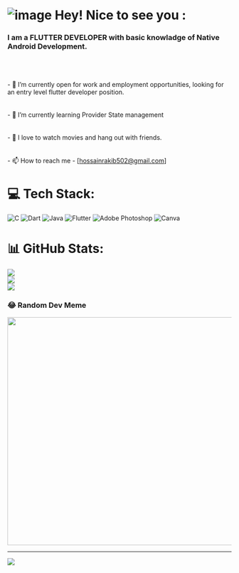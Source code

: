 # ![image](https://user-images.githubusercontent.com/25159741/189538007-b8a9d783-41f1-4cac-9261-d74eca7a2bb4.png) Hey! Nice to see you :

### I am a FLUTTER DEVELOPER with basic knowladge of Native Android Development. 





  <br>  <br><br>- 👯 I’m currently open for work and employment opportunities, looking for an entry level flutter developer position.  <br>  <br><br>- 🌱 I’m currently learning Provider State management   <br>  <br><br>- 🥳 I love to watch movies and hang out with friends.  <br>  <br><br>- 📫 How to reach me - [hossainrakib502@gmail.com]  




# 💻 Tech Stack:
![C](https://img.shields.io/badge/c-%2300599C.svg?style=for-the-badge&logo=c&logoColor=white) ![Dart](https://img.shields.io/badge/dart-%230175C2.svg?style=for-the-badge&logo=dart&logoColor=white) ![Java](https://img.shields.io/badge/java-%23ED8B00.svg?style=for-the-badge&logo=java&logoColor=white) ![Flutter](https://img.shields.io/badge/Flutter-%2302569B.svg?style=for-the-badge&logo=Flutter&logoColor=white) ![Adobe Photoshop](https://img.shields.io/badge/adobephotoshop-%2331A8FF.svg?style=for-the-badge&logo=adobephotoshop&logoColor=white) ![Canva](https://img.shields.io/badge/Canva-%2300C4CC.svg?style=for-the-badge&logo=Canva&logoColor=white)
# 📊 GitHub Stats:
![](https://github-readme-stats.vercel.app/api?username=Emranul-Haque-Rakib&theme=dark&hide_border=false&include_all_commits=false&count_private=false)<br/>
![](https://github-readme-streak-stats.herokuapp.com/?user=Emranul-Haque-Rakib&theme=dark&hide_border=false)<br/>
![](https://github-readme-stats.vercel.app/api/top-langs/?username=Emranul-Haque-Rakib&theme=dark&hide_border=false&include_all_commits=false&count_private=false&layout=compact)

### 😂 Random Dev Meme
<img src="https://random-memer.herokuapp.com/" width="512px"/>

---
[![](https://visitcount.itsvg.in/api?id=Emranul-Haque-Rakib&icon=0&color=0)](https://visitcount.itsvg.in)
